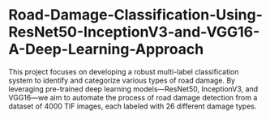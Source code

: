 # Road-Damage-Classification-Using-ResNet50-InceptionV3-and-VGG16-A-Deep-Learning-Approach
This project focuses on developing a robust multi-label classification system to identify and categorize various types of road damage. By leveraging pre-trained deep learning models—ResNet50, InceptionV3, and VGG16—we aim to automate the process of road damage detection from a dataset of 4000 TIF images, each labeled with 26 different damage types.
